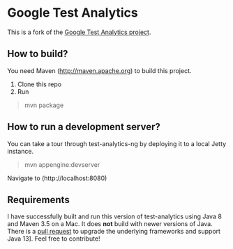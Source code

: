 Google Test Analytics
=================

This is a fork of the [Google Test Analytics project](https://testing.googleblog.com/2011/10/google-test-analytics-now-in-open.html).

How to build?
----------------
You need Maven (http://maven.apache.org) to build this project.

1. Clone this repo
2. Run 
>mvn package

How to run a development server?
-----------------

You can take a tour through test-analytics-ng by deploying it to a local Jetty instance.

>mvn appengine:devserver

Navigate to (http://localhost:8080)

Requirements
-----------------

I have successfully built and run this version of test-analytics using Java 8 and Maven 3.5 on a Mac. It does **not** build with newer versions of Java. There is a [pull request](https://github.com/martinschneider/google-test-analytics/pull/1) to upgrade the underlying frameworks and support Java 13]. Feel free to contribute!